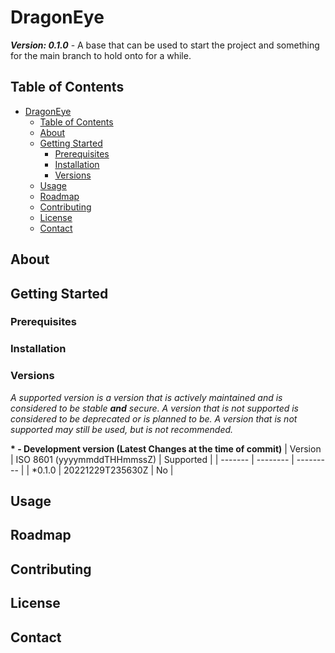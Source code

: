 # DragonEye
***Version: 0.1.0*** - A base that can be used to start the project and something for the main branch to hold onto for a while.

## Table of Contents
- [DragonEye](#dragoneye)
  - [Table of Contents](#table-of-contents)
  - [About](#about)
  - [Getting Started](#getting-started)
    - [Prerequisites](#prerequisites)
    - [Installation](#installation)
    - [Versions](#versions)
  - [Usage](#usage)
  - [Roadmap](#roadmap)
  - [Contributing](#contributing)
  - [License](#license)
  - [Contact](#contact)

## About

## Getting Started

### Prerequisites

### Installation

### Versions
*A supported version is a version that is actively maintained and is considered to be stable **and** secure. A version that is not supported is considered to be deprecated  or is planned to be. A version that is not supported may still be used, but is not recommended.*

**\* - Development version (Latest Changes at the time of commit)**
| Version | ISO 8601 (yyyymmddTHHmmssZ) | Supported |
| ------- | -------- | --------- |
| *0.1.0   | 20221229T235630Z | No |

## Usage

## Roadmap

## Contributing

## License

## Contact